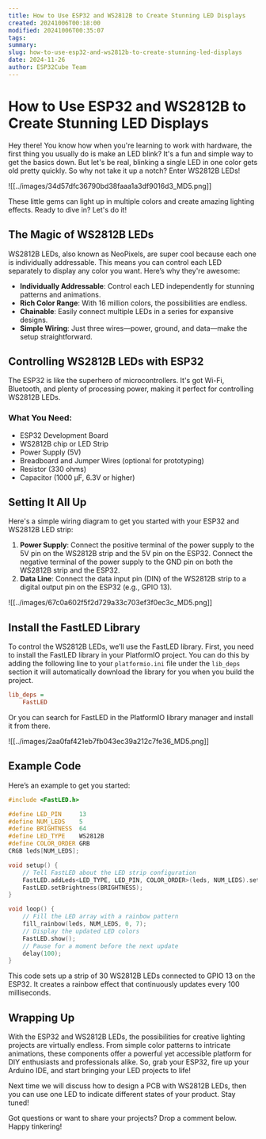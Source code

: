 ```yaml
---
title: How to Use ESP32 and WS2812B to Create Stunning LED Displays
created: 20241006T00:18:00
modified: 20241006T00:35:07
tags: 
summary: 
slug: how-to-use-esp32-and-ws2812b-to-create-stunning-led-displays
date: 2024-11-26
author: ESP32Cube Team
---
```


# How to Use ESP32 and WS2812B to Create Stunning LED Displays

Hey there! You know how when you're learning to work with hardware, the first thing you usually do is make an LED blink? It's a fun and simple way to get the basics down. But let's be real, blinking a single LED in one color gets old pretty quickly. So why not take it up a notch? Enter WS2812B LEDs!

![[../images/34d57dfc36790bd38faaa1a3df9016d3_MD5.png]]

These little gems can light up in multiple colors and create amazing lighting effects. Ready to dive in? Let's do it!

## The Magic of WS2812B LEDs

WS2812B LEDs, also known as NeoPixels, are super cool because each one is individually addressable. This means you can control each LED separately to display any color you want. Here’s why they're awesome:

- **Individually Addressable**: Control each LED independently for stunning patterns and animations.
- **Rich Color Range**: With 16 million colors, the possibilities are endless.
- **Chainable**: Easily connect multiple LEDs in a series for expansive designs.
- **Simple Wiring**: Just three wires—power, ground, and data—make the setup straightforward.

## Controlling WS2812B LEDs with ESP32

The ESP32 is like the superhero of microcontrollers. It's got Wi-Fi, Bluetooth, and plenty of processing power, making it perfect for controlling WS2812B LEDs.

### What You Need:

- ESP32 Development Board
- WS2812B chip or LED Strip
- Power Supply (5V)
- Breadboard and Jumper Wires (optional for prototyping)
- Resistor (330 ohms)
- Capacitor (1000 µF, 6.3V or higher)

## Setting It All Up

Here's a simple wiring diagram to get you started with your ESP32 and WS2812B LED strip:

1. **Power Supply**: Connect the positive terminal of the power supply to the 5V pin on the WS2812B strip and the 5V pin on the ESP32. Connect the negative terminal of the power supply to the GND pin on both the WS2812B strip and the ESP32.
2. **Data Line**: Connect the data input pin (DIN) of the WS2812B strip to a digital output pin on the ESP32 (e.g., GPIO 13).


![[../images/67c0a602f5f2d729a33c703ef3f0ec3c_MD5.png]]

## Install the FastLED Library

To control the WS2812B LEDs, we’ll use the FastLED library. First, you need to install the FastLED library in your PlatformIO project. You can do this by adding the following line to your `platformio.ini` file under the `lib_deps` section it will automatically download the library for you when you build the project.

```ini
lib_deps = 
    FastLED
```

Or you can search for FastLED in the PlatformIO library manager and install it from there.

![[../images/2aa0faf421eb7fb043ec39a212c7fe36_MD5.png]]

## Example Code

Here’s an example to get you started:

```cpp
#include <FastLED.h>

#define LED_PIN     13
#define NUM_LEDS    5
#define BRIGHTNESS  64
#define LED_TYPE    WS2812B
#define COLOR_ORDER GRB
CRGB leds[NUM_LEDS];

void setup() {
    // Tell FastLED about the LED strip configuration
    FastLED.addLeds<LED_TYPE, LED_PIN, COLOR_ORDER>(leds, NUM_LEDS).setCorrection(TypicalLEDStrip);
    FastLED.setBrightness(BRIGHTNESS);
}

void loop() {
    // Fill the LED array with a rainbow pattern
    fill_rainbow(leds, NUM_LEDS, 0, 7);
    // Display the updated LED colors
    FastLED.show();
    // Pause for a moment before the next update
    delay(100);
}
```

This code sets up a strip of 30 WS2812B LEDs connected to GPIO 13 on the ESP32. It creates a rainbow effect that continuously updates every 100 milliseconds.

## Wrapping Up

With the ESP32 and WS2812B LEDs, the possibilities for creative lighting projects are virtually endless. From simple color patterns to intricate animations, these components offer a powerful yet accessible platform for DIY enthusiasts and professionals alike. So, grab your ESP32, fire up your Arduino IDE, and start bringing your LED projects to life!

Next time we will discuss how to design a PCB with WS2812B LEDs, then you can use one LED to indicate different states of your product. Stay tuned!

Got questions or want to share your projects? Drop a comment below. Happy tinkering!
